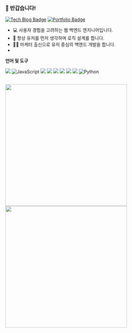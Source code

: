 ### 👋 반갑습니다!

[![Tech Blog Badge](https://img.shields.io/badge/Blog-CC0000?style=flat-square&logo=Tesla&logoColor=white&link=https://ha1fm00n.tistory.com/)](https://ha1fm00n.tistory.com/) 
[![Portfolio Badge](https://img.shields.io/badge/Portfolio-ffffff?style=flat-square&logo=Notion&logoColor=black&link=https://www.notion.so/55c5f18b13e346f8a0960be2af20173b)](https://spring-marigold-a7d.notion.site/55c5f18b13e346f8a0960be2af20173b)

* 💻 사용자 경험을 고려하는 웹 백엔드 엔지니어입니다.
* 🎨 항상 유저를 먼저 생각하며 로직 설계를 합니다.
* 👨‍💻 마케터 출신으로 유저 중심의 백엔드 개발을 합니다.
* 
**언어 및 도구**  
<p>
<img src="https://img.shields.io/badge/Java-007396?style=flat-square&logo=Java&logoColor=222323"/>
<img alt="JavaScript" src="https://img.shields.io/badge/-JavaScript-F7DF1E?style=flat-square&logo=JavaScript&logoColor=white" />
<img src="https://img.shields.io/badge/MySQL-4479A1?style=flat-square&logo=MySQL&logoColor=fff"/>
<img src="https://img.shields.io/badge/Springs-6DB33F?style=flat-square&logo=Spring&logoColor=fff"/>
<img src="https://img.shields.io/badge/HTML5-E34F26?style=flat-square&logo=HTML5&logoColor=333"/>
<img src="https://img.shields.io/badge/CSS3-1572B6?style=flat-square&logo=CSS3&logoColor=333"/>
<img src="https://img.shields.io/badge/ORACLE-007396?style=flat-square&logo=ORACLE&logoColor=white"/>
<img src="https://img.shields.io/badge/VUE-007396?style=flat-square&logo=VUE&logoColor=white"/>
<img alt="Python" src ="https://img.shields.io/badge/Python-3776AB.svg?&style=flat-square&logo=Python&logoColor=white"/>
</p>
<br/> 
<img width="380"  src="https://github-readme-stats.vercel.app/api?username=Yoo-Ha-young&show_icons=true&count_private=true"/>

<img width="380" src="http://github-readme-streak-stats.herokuapp.com?user=Yoo-Ha-young&date_format=%5BY%20%5DM%20j">
